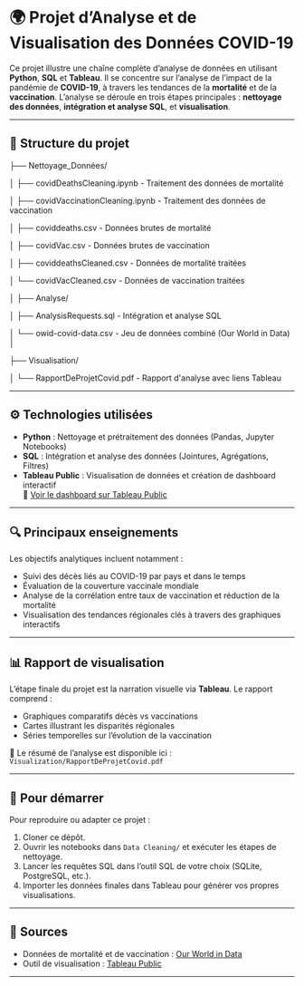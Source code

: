 # 🌍 Projet d’Analyse et de Visualisation des Données COVID-19

Ce projet illustre une chaîne complète d’analyse de données en utilisant **Python**, **SQL** et **Tableau**. Il se concentre sur l’analyse de l’impact de la pandémie de **COVID-19**, à travers les tendances de la **mortalité** et de la **vaccination**. L’analyse se déroule en trois étapes principales : **nettoyage des données**, **intégration et analyse SQL**, et **visualisation**.

---

## 📁 Structure du projet

├── Nettoyage_Données/

│ ├── covidDeathsCleaning.ipynb - Traitement des données de mortalité

│ ├── covidVaccinationCleaning.ipynb - Traitement des données de vaccination

│ ├── coviddeaths.csv - Données brutes de mortalité

│ ├── covidVac.csv - Données brutes de vaccination

│ ├── coviddeathsCleaned.csv - Données de mortalité traitées

│ └── covidVacCleaned.csv - Données de vaccination traitées

│
├── Analyse/

│ ├── AnalysisRequests.sql - Intégration et analyse SQL

│ └── owid-covid-data.csv - Jeu de données combiné (Our World in Data)
│

├── Visualisation/

│ └── RapportDeProjetCovid.pdf - Rapport d'analyse avec liens Tableau



---

## ⚙️ Technologies utilisées

- **Python** : Nettoyage et prétraitement des données (Pandas, Jupyter Notebooks)
- **SQL** : Intégration et analyse des données (Jointures, Agrégations, Filtres)
- **Tableau Public** : Visualisation de données et création de dashboard interactif  
  🔗 [Voir le dashboard sur Tableau Public](https://public.tableau.com/app/profile/chris.essomba/viz/CovidDeathsVisualization_16845886904710/Tableaudebord1)

---

## 🔍 Principaux enseignements

Les objectifs analytiques incluent notamment :

- Suivi des décès liés au COVID-19 par pays et dans le temps
- Évaluation de la couverture vaccinale mondiale
- Analyse de la corrélation entre taux de vaccination et réduction de la mortalité
- Visualisation des tendances régionales clés à travers des graphiques interactifs

---

## 📊 Rapport de visualisation

L’étape finale du projet est la narration visuelle via **Tableau**. Le rapport comprend :

- Graphiques comparatifs décès vs vaccinations
- Cartes illustrant les disparités régionales
- Séries temporelles sur l’évolution de la vaccination

📄 Le résumé de l’analyse est disponible ici :  
`Visualization/RapportDeProjetCovid.pdf`

---

## 🚀 Pour démarrer

Pour reproduire ou adapter ce projet :

1. Cloner ce dépôt.
2. Ouvrir les notebooks dans `Data Cleaning/` et exécuter les étapes de nettoyage.
3. Lancer les requêtes SQL dans l’outil SQL de votre choix (SQLite, PostgreSQL, etc.).
4. Importer les données finales dans Tableau pour générer vos propres visualisations.

---

## 📌 Sources

- Données de mortalité et de vaccination : [Our World in Data](https://ourworldindata.org/covid-deaths)
- Outil de visualisation : [Tableau Public](https://www.tableau.com)

---
